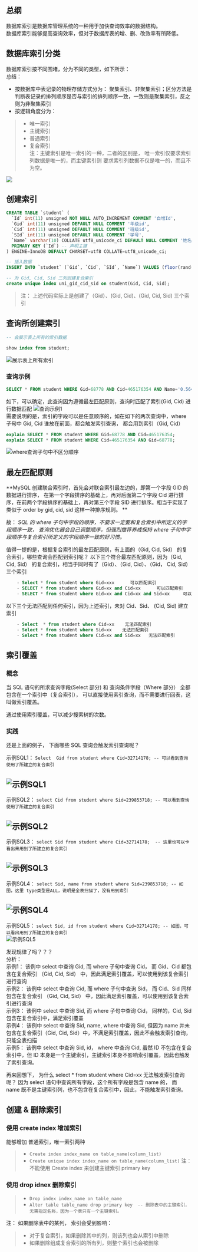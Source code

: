 ## 总纲

数据库索引是数据库管理系统的一种用于加快查询效率的数据结构。  
数据库索引能够提高查询效率，但对于数据库表的增、删、改效率有所降低。

## 数据库索引分类

数据库索引按不同围堵，分为不同的类型，如下所示：  
总结：  
- 按数据库中表记录的物理存储方式分为： 聚集索引、非聚集索引；区分方法是判断表记录的排列顺序是否与索引的排列顺序一致，一致则是聚集索引，反之则为非聚集索引  
- 按逻辑角度分为：
> - 唯一索引
> - 主键索引
> - 普通索引
> - 复合索引   
注：主键索引是唯一索引的一种，二者的区别是， 唯一索引仅要求索引列数据是唯一的，而主键索引则  要求索引列数据不仅是唯一的，而且不为空。 

![](https://github.com/Saitoler/sql/blob/master/pics/%E6%95%B0%E6%8D%AE%E5%BA%93%E7%B4%A2%E5%BC%95%E5%88%86%E7%B1%BB.png)

## 创建索引 
```sql
CREATE TABLE `student` (
  `Id` int(11) unsigned NOT NULL AUTO_INCREMENT COMMENT '自增Id',
  `Gid` int(11) unsigned DEFAULT NULL COMMENT '年级id',
  `Cid` int(11) unsigned DEFAULT NULL COMMENT '班级id',
  `SId` int(11) unsigned DEFAULT NULL COMMENT '学号',
  `Name` varchar(10) COLLATE utf8_unicode_ci DEFAULT NULL COMMENT '姓名',
  PRIMARY KEY (`Id`) -- 声明主键
) ENGINE=InnoDB DEFAULT CHARSET=utf8 COLLATE=utf8_unicode_ci;

-- 插入数据
INSERT INTO `student` (`Gid`, `Cid`, `SId`, `Name`) VALUES (floor(rand() * rand() *rand() * 1000000000) , floor(rand() *  rand() *rand() * 1000000000) , floor(rand() * rand() * rand() *1000000000) , rand());

-- 为 Gid, Cid, Sid 三列创建复合索引
create unique index uni_gid_cid_sid on student(Gid, Cid, Sid);
```
> 注： 上述代码实际上是创建了（Gid）、(Gid, Cid)、(Gid, Cid, Sid) 三个索引

## 查询所创建索引
```sql
-- 会展示表上所有的索引数据

show index from student;
```
![展示表上所有索引](https://github.com/Saitoler/sql/blob/master/pics/%E5%B1%95%E7%A4%BA%E7%B4%A2%E5%BC%95.png)

### 查询示例
```sql
SELECT * FROM student WHERE Gid=68778 AND Cid=465176354 AND Name='0.56437948'
```
如下，可以确定，此查询因为遵循最左匹配原则，查询时匹配了索引(Gid, Cid) 进行数据匹配
![查询示例1](https://github.com/Saitoler/sql/blob/master/pics/%E6%9F%A5%E8%AF%A2%E7%A4%BA%E4%BE%8B1.png)  
需要说明的是，索引的字段可以是任意顺序的，如在如下的两次查询中，where 子句中 Gid, Cid 谁放在前面，都会触发索引查询， 都会用到索引（Gid, Cid）  
```sql
explain SELECT * FROM student WHERE Gid=68778 AND Cid=465176354;
explain SELECT * FROM student WHERE Cid=465176354 AND Gid=68778;
```

![where查询子句中不区分顺序](https://github.com/Saitoler/sql/blob/master/pics/%E6%9F%A5%E8%AF%A2%E4%B8%8D%E5%8C%BA%E5%88%86%E9%A1%BA%E5%BA%8F.png)

## 最左匹配原则  
**MySQL 创建联合索引时，首先会对联合索引最左边的，即第一个字段 GID 的数据进行排序， 在第一个字段排序的基础上，再对后面第二个字段 Cid 进行排序，在前两个字段排序的基础上，再对第三个字段 SID 进行排序。相当于实现了类似于 order by gid, cid, sid 这样一种排序规则。 ** 

故： *SQL 的 where 子句中字段的顺序，不要求一定要和复合索引中所定义的字段顺序一致， 查询优化器会自己调整顺序，但强烈推荐养成保持 where 子句中字段顺序与复合索引所定义的字段顺序一致的好习惯。*

值得一提的是，根据复合索引的最左匹配原则，有上面的（Gid, Cid, Sid） 的复合索引，哪些查询会匹配到索引呢？
以下三个符合最左匹配原则，因为（Gid, Cid, Sid） 的复合索引，相当于同时有了（Gid）、（Gid, Cid）、（Gid， Cid, Sid） 三个索引  
```sql
	- Select * from student where Gid=xxx      可以匹配索引
	- SELECT * from student where Gid=xx and Cid=xx      可以匹配索引
	- SELECT * from student where Gid=xx and Cid=xx and Sid=xx     可以匹配索引
```
以下三个无法匹配到任何索引，因为上述索引，未对 Cid、Sid、 (Cid, Sid) 建立索引
```sql
	- Select  * from student where Cid=xx    无法匹配索引
	- Select * from student where Sid=xx    无法匹配索引
	- Select * from student where Cid=xx and Sid=xx   无法匹配索引
```
## 索引覆盖  
### 概念  
当 SQL 语句的所求查询字段(Select 部分) 和 查询条件字段（Where 部分） 全都包含在一个索引中（复合索引）， 可以直接使用索引查询，而不需要进行回表，这叫做索引覆盖。   

通过使用索引覆盖，可以减少搜索树的次数。
### 实践  
还是上面的例子， 下面哪些 SQL 查询会触发索引查询呢？  

示例SQL1：  `Select  Gid from student where Cid=32714178; -- 可以看到查询使用了所建立的复合索引`  

![示例SQL1](https://github.com/Saitoler/sql/blob/master/pics/%E7%A4%BA%E4%BE%8BSQL1.png)
----
示例SQL2：  `select Cid from student where Sid=239853718; -- 可以看到查询使用了所建立的复合索引` 

![示例SQL2](https://github.com/Saitoler/sql/blob/master/pics/%E7%A4%BA%E4%BE%8BSQL2.png)
---

示例SQL3：  `select Sid from student where Cid=32714178;  -- 这里也可以卡看出来用到了所建立的复合索引`

![示例SQL3](https://github.com/Saitoler/sql/blob/master/pics/%E7%A4%BA%E4%BE%8BSQL3.png)
---

示例SQL4：  `select Sid, name from student where Sid=239853718; -- 如图，这里 type类型是ALL，说明是全表扫描了，没有用到索引`  

![示例SQL4](https://github.com/Saitoler/sql/blob/master/pics/%E7%A4%BA%E4%BE%8BSQL4.png)
---

示例SQL5：  `select Sid, id from student where Cid=32714178; -- 如图，可以看出用到了所建立的复合索引`  
![示例SQL5](https://github.com/Saitoler/sql/blob/master/pics/%E7%A4%BA%E4%BE%8BSQL5.png)

发现规律了吗？？？  
分析：  
示例1：  该例中 select 中查询 Gid, 而 where 子句中查询 Cid， 而 Gid、Cid 都包含在复合索引 （Gid, Cid, Sid） 中，因此满足索引覆盖，可以使用到该复合索引进行查询  
示例2：  该例中 select 中查询 Cid, 而 where 子句中查询 Sid， 而  Cid、Sid 同样包含在复合索引 （Gid, Cid, Sid） 中，因此满足索引覆盖，可以使用到该复合索引进行查询  
示例3：  该例中 select 中查询 Sid, 而 where 子句中查询 Cid， 同样的，Cid, Sid 包含在复合索引中，满足索引覆盖  
示例4：  该例中 select 中查询 Sid, name, where 中查询 Sid, 但因为 name 并未包含在复合索引（Gid, Cid, Sid）中，不满足索引覆盖，因此不会触发索引查询，只能全表扫描  
示例5：  该例中 select 中查询 Sid, id， where 中查询 Cid,  虽然 ID 不包含在复合索引中，但 ID 本身是一个主键索引，主键索引本身不影响索引覆盖，因此也触发了索引查询。  


再来回想下， 为什么  select * from student where Cid=xx 无法触发索引查询呢？  因为 select 语句中查询所有字段，这个所有字段是包含 name 的， 而 name 既不是主键索引列，也不包含在复合索引中，因此，不能触发索引查询。

## 创建 & 删除索引  

### 使用 create index 增加索引
能够增加  普通索引，唯一索引两种
> - `Create index index_name on table_name(column_list)`
> - `Create unique index index_name on table_name(column_list)`
> 注： 不能使用 Create index 来创建主键索引  primary key 
### 使用 drop idnex 删除索引
> - `Drop index index_name on table_name`
> - `Alter table table_name drop primary key  -- 删除表中的主键索引，无需指定名称，因为一个表只有一个主键索引。`

注： 如果删除表中的某列， 索引会受到影响：  
> - 对于复合索引，如果删除其中的列，则该列也会从索引中删除  
> - 如果删除组成复合索引的所有列，则整个索引也会被删除  
